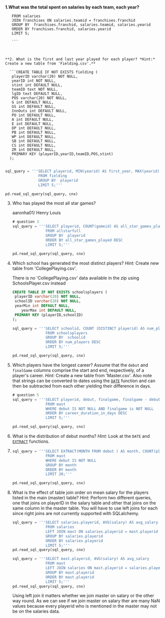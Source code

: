 
**1.What was the total spent on salaries by each team, each year?**

 
 ```SELECT franchises.franchid,franchises.franchname,salaries.yearid, SUM(salaries.salary) AS total_spent
    FROM salaries
    JOIN franchises ON salaries.teamid = franchises.franchid
    GROUP BY  franchises.franchid, salaries.teamid, salaries.yearid
    ORDER BY franchises.franchid, salaries.yearid 
    LIMIT 5;
    
    ```
   
   

**2. What is the first and last year played for each player? *Hint:* Create a new table from 'Fielding.csv'.**

   ```CREATE TABLE IF NOT EXISTS fielding (
   	playerID varchar(20) NOT NULL,
   	yearID int NOT NULL,
   	stint int DEFAULT NULL,
   	teamID text NOT NULL,
   	lgID text DEFAULT NULL,
   	POS varchar(20) NOT NULL,
   	G int DEFAULT NULL,
   	GS int DEFAULT NULL,
   	InnOuts int DEFAULT NULL,
   	PO int DEFAULT NULL,
   	A int DEFAULT NULL,
   	E int DEFAULT NULL,
   	DP int DEFAULT NULL,
   	PB int DEFAULT NULL,
   	WP int DEFAULT NULL,
   	SB int DEFAULT NULL,
   	CS int DEFAULT NULL,
   	ZR int DEFAULT NULL,
   	PRIMARY KEY (playerID,yearID,teamID,POS,stint)
   );
   
   ```

   ```sql
   sql_query = '''SELECT playerid, MIN(yearid) AS first_year, MAX(yearid) AS last_year
                  FROM fielding
                  GROUP BY  playerid
                  LIMIT 5;'''
   
   pd.read_sql_query(sql_query, cnx)
   ```

3. Who has played the most all star games?

   aaronha01/ Henry Louis

   ```sql
   # question 3
   sql_query = '''SELECT playerid, COUNT(gameid) AS all_star_games_played
                  FROM allstarfull
                  GROUP BY  playerid
                  ORDER BY all_star_games_played DESC
                  LIMIT 5;'''
   
   pd.read_sql_query(sql_query, cnx)
   ```

4. Which school has generated the most distinct players? *Hint:* Create new table from 'CollegePlaying.csv'.

   There is no 'CollegePlaying.csv' data available in the zip using SchoolsPlayer.csv instead

   ```SQL
   CREATE TABLE IF NOT EXISTS schoolsplayers (
   	playerID varchar(20) NOT NULL,
   	schoolID varchar(20) NOT NULL,
   	yearMin int DEFAULT NULL,
       yearMax int DEFAULT NULL,
   	PRIMARY KEY (playerID,schoolID)
   );
   ```



   ```sql
   sql_query = '''SELECT schoolid, COUNT (DISTINCT playerid) AS num_players
                  FROM schoolsplayers
                  GROUP BY  schoolid
                  ORDER BY num_players DESC
                  LIMIT 5;'''
   
   pd.read_sql_query(sql_query, cnx)
   ```

5. Which players have the longest career? Assume that the `debut` and `finalGame` columns comprise the start and end, respectively, of a player's career. *Hint:* Create a new table from 'Master.csv'. Also note that strings can be converted to dates using the [`DATE`](https://wiki.postgresql.org/wiki/Working_with_Dates_and_Times_in_PostgreSQL#WORKING_with_DATETIME.2C_DATE.2C_and_INTERVAL_VALUES) function and can then be subtracted from each other yielding their difference in days.

   ```sql
   # question 5
   sql_query = '''SELECT playerid, debut, finalgame, finalgame - debut AS career_duration_in_days
                  FROM mast
                  WHERE debut IS NOT NULL AND finalgame is NOT NULL 
                  ORDER BY career_duration_in_days DESC
                  LIMIT 5;'''
   
   pd.read_sql_query(sql_query, cnx)
   ```

6. What is the distribution of debut months? *Hint:* Look at the `DATE` and [`EXTRACT`](https://www.postgresql.org/docs/current/static/functions-datetime.html#FUNCTIONS-DATETIME-EXTRACT) functions.

7. ```sql
   sql_query = '''SELECT EXTRACT(MONTH FROM debut ) AS month, COUNT(playerid) AS number_of_debuts    
                  FROM mast 
                  WHERE debut IS NOT NULL
                  GROUP BY month
                  ORDER BY month
                  LIMIT 20;'''
   
   pd.read_sql_query(sql_query, cnx)
   ```

8. What is the effect of table join order on mean salary for the players listed in the main (master) table? *Hint:* Perform two different queries, one that joins on playerID in the salary table and other that joins on the same column in the master table. You will have to use left joins for each since right joins are not currently supported with SQLalchemy.

   ```sql
   sql_query = '''SELECT salaries.playerid, AVG(salary) AS avg_salary
                  FROM salaries
                  LEFT JOIN mast ON salaries.playerid = mast.playerid
                  GROUP BY salaries.playerid
                  ORDER BY salaries.playerid
                  LIMIT 5;'''
   pd.read_sql_query(sql_query, cnx)
   ```

   ```sql
   sql_query = '''SELECT mast.playerid, AVG(salary) AS avg_salary
                  FROM mast
                  LEFT JOIN salaries ON mast.playerid = salaries.playerid
                  GROUP BY mast.playerid
                  ORDER BY mast.playerid
                  LIMIT 5;'''
   pd.read_sql_query(sql_query, cnx)
   ```

   Using left join  it matters whether we join master on salary or the other way round. As we can see if we join master on salary ther are many NaN values because every playerid who is mentioned in the master may not be on the salaries data. 
